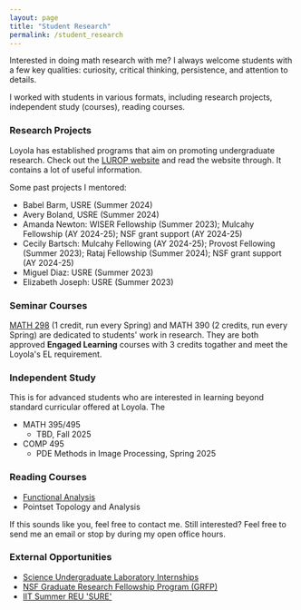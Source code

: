 ```yaml
---
layout: page
title: "Student Research"
permalink: /student_research
---
```


Interested in doing math research with me? I always welcome students with a few key qualities: curiosity, critical thinking, persistence, and attention to details. 

I worked with students in various formats, including research projects, independent study (courses), reading courses.

### Research Projects
Loyola has established programs that aim on promoting undergraduate research. Check out the [LUROP website](https://www.luc.edu/celts/programs/undergraduateresearch/) and read the website through. It contains a lot of useful information.

Some past projects I mentored:

<!---#### 2023 - 2024--->
<!---
- [Babel Barm](https://github.com/xiangwanmath/luc_USRE/blob/main/B.Barm_USRE_2024.ipynb): Summer. 2024 ([talk slides](https://github.com/xiangwanmath/luc_USRE/blob/main/B.Babel_slides_USRE_2024.pdf))
- [Avery Boland](https://github.com/averyb197/Real-USRE): Summer. 2024  
--->
- Babel Barm, USRE (Summer 2024)
- Avery Boland, USRE (Summer 2024)
- Amanda Newton: WISER Fellowship (Summer 2023); Mulcahy Fellowship (AY 2024-25); NSF grant support (AY 2024-25)
- Cecily Bartsch: Mulcahy Fellowing (AY 2024-25); Provost Fellowing (Summer 2023); Rataj Fellowship (Summer 2024); NSF grant support (AY 2024-25)
- Miguel Diaz: USRE (Summer 2023)
- Elizabeth Joseph: USRE (Summer 2023)

<!---
  <details>
  <summary>Details</summary>
  The topic is Finite Difference Method.
  </details>
---> 

### Seminar Courses
[MATH 298]("/pic/Xiang_JMM_2025.jpg") (1 credit, run every Spring) and MATH 390 (2 credits, run every Spring) are dedicated to students' work in research. They are both approved **Engaged Learning** courses with 3 credits togather and meet the Loyola's EL requirement.

### Independent Study
This is for advanced students who are interested in learning beyond standard curricular offered at Loyola. The 
- MATH 395/495
  - TBD, Fall 2025
- COMP 495
  - PDE Methods in Image Processing, Spring 2025

### Reading Courses
- [Functional Analysis](https://www.overleaf.com/read/dtdrczdwrbnt#79c706)
- Pointset Topology and Analysis

If this sounds like you, feel free to contact me. 
Still interested? Feel free to send me an email or stop by during my open office hours.  





### External Opportunities
- [Science Undergraduate Laboratory Internships](https://science.osti.gov/wdts/suli)
- [NSF Graduate Research Fellowship Program (GRFP)](https://new.nsf.gov/funding/opportunities/nsf-graduate-research-fellowship-program-grfp)
- [IIT Summer REU 'SURE'](https://www.iit.edu/computing/research/student-research/SURE)
